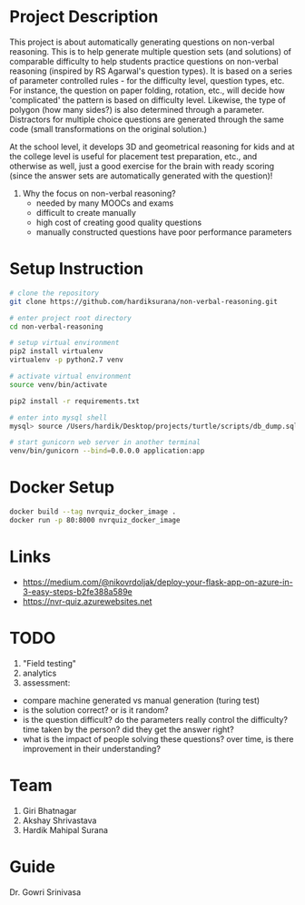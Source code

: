 # Project Description

This project is about automatically generating questions on non-verbal reasoning. This is to help generate multiple question sets (and solutions) of comparable difficulty to help students practice questions on non-verbal reasoning (inspired by RS Agarwal's question types). It is based on a series of parameter controlled rules - for the difficulty level, question types, etc. For instance, the question on paper folding, rotation, etc., will decide how 'complicated' the pattern is based on difficulty level. Likewise, the type of polygon (how many sides?) is also determined through a parameter. Distractors for multiple choice questions are generated through the same code (small transformations on the original solution.) 

At the school level, it develops 3D and geometrical reasoning for kids and at the college level is useful for placement test preparation, etc., and otherwise as well, just a good exercise for the brain with ready scoring (since the answer sets are automatically generated with the question)!  

1. Why the focus on non-verbal reasoning?
   - needed by many MOOCs and exams
   - difficult to create manually
   - high cost of creating good quality questions
   - manually constructed questions have poor performance parameters


# Setup Instruction

```sh
# clone the repository
git clone https://github.com/hardiksurana/non-verbal-reasoning.git

# enter project root directory
cd non-verbal-reasoning

# setup virtual environment
pip2 install virtualenv
virtualenv -p python2.7 venv

# activate virtual environment
source venv/bin/activate

pip2 install -r requirements.txt

# enter into mysql shell
mysql> source /Users/hardik/Desktop/projects/turtle/scripts/db_dump.sql

# start gunicorn web server in another terminal
venv/bin/gunicorn --bind=0.0.0.0 application:app
```

# Docker Setup

```sh
docker build --tag nvrquiz_docker_image .
docker run -p 80:8000 nvrquiz_docker_image
```

# Links

- https://medium.com/@nikovrdoljak/deploy-your-flask-app-on-azure-in-3-easy-steps-b2fe388a589e
- https://nvr-quiz.azurewebsites.net


# TODO

1. "Field testing"
2. analytics
3. assessment:
  - compare machine generated vs manual generation (turing test)
  - is the solution correct? or is it random?
  - is the question difficult? do the parameters really control the difficulty? time taken by the person? did they get the answer right?
  - what is the impact of people solving these questions? over time, is there improvement in their understanding?


# Team

1. Giri Bhatnagar
2. Akshay Shrivastava
3. Hardik Mahipal Surana

# Guide

Dr. Gowri Srinivasa